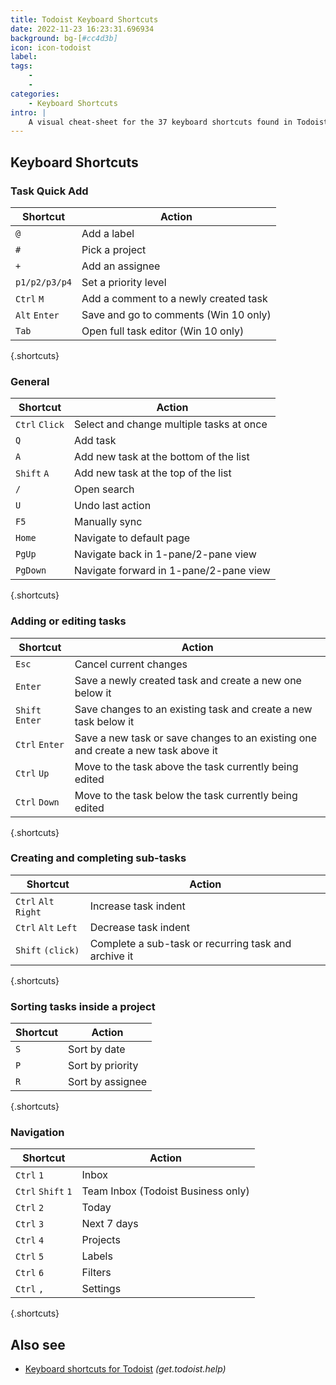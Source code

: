 ```yaml
---
title: Todoist Keyboard Shortcuts
date: 2022-11-23 16:23:31.696934
background: bg-[#cc4d3b]
icon: icon-todoist
label: 
tags: 
    - 
    - 
categories:
    - Keyboard Shortcuts
intro: |
    A visual cheat-sheet for the 37 keyboard shortcuts found in Todoist
---
```




Keyboard Shortcuts
------------------



### Task Quick Add

Shortcut | Action
---|---
`@`  | Add a label
`#`  | Pick a project
`+`  | Add an assignee
`p1/p2/p3/p4`  | Set a priority level
`Ctrl` `M`  | Add a comment to a newly created task
`Alt` `Enter`  | Save and go to comments (Win 10 only)
`Tab`  | Open full task editor (Win 10 only)
{.shortcuts}


### General

Shortcut | Action
---|---
`Ctrl` `Click`  | Select and change multiple tasks at once
`Q`  | Add task
`A`  | Add new task at the bottom of the list
`Shift` `A`  | Add new task at the top of the list
`/`  | Open search
`U`  | Undo last action
`F5`  | Manually sync
`Home`  | Navigate to default page
`PgUp`  | Navigate back in 1-pane/2-pane view
`PgDown`  | Navigate forward in 1-pane/2-pane view
{.shortcuts}


### Adding or editing tasks

Shortcut | Action
---|---
`Esc`  | Cancel current changes
`Enter`  | Save a newly created task and create a new one below it
`Shift` `Enter`  | Save changes to an existing task and create a new task below it
`Ctrl` `Enter`  | Save a new task or save changes to an existing one and create a new task above it
`Ctrl` `Up`  | Move to the  task above the task currently being edited
`Ctrl` `Down`  | Move to the task below the task currently being edited
{.shortcuts}


### Creating and completing sub-tasks

Shortcut | Action
---|---
`Ctrl` `Alt` `Right`  | Increase task indent
`Ctrl` `Alt` `Left`  | Decrease task indent
`Shift` `(click)`  | Complete a sub-task or recurring task and archive it
{.shortcuts}


### Sorting tasks inside a project

Shortcut | Action
---|---
`S`  | Sort by date
`P`  | Sort by priority
`R`  | Sort by assignee
{.shortcuts}


### Navigation

Shortcut | Action
---|---
`Ctrl` `1`  | Inbox
`Ctrl` `Shift` `1`  | Team Inbox (Todoist Business only)
`Ctrl` `2`  | Today
`Ctrl` `3`  | Next 7 days
`Ctrl` `4`  | Projects
`Ctrl` `5`  | Labels
`Ctrl` `6`  | Filters
`Ctrl` `,`  | Settings
{.shortcuts}




Also see
--------
- [Keyboard shortcuts for Todoist](https://get.todoist.help/hc/en-us/articles/205063212-Keyboard-Shortcuts) _(get.todoist.help)_
